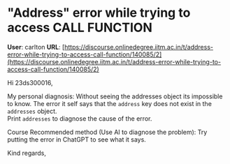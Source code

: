 # "Address" error while trying to access CALL FUNCTION

**User**: carlton
**URL**: [https://discourse.onlinedegree.iitm.ac.in/t/address-error-while-trying-to-access-call-function/140085/2](https://discourse.onlinedegree.iitm.ac.in/t/address-error-while-trying-to-access-call-function/140085/2)

Hi 23ds300016,

My personal diagnosis: Without seeing the addresses object its impossible to know. The error it self says that the `address` key does not exist in the `addresses` object.  
Print `addresses` to diagnose the cause of the error.

Course Recommended method (Use AI to diagnose the problem): Try putting the error in ChatGPT to see what it says.

Kind regards,
